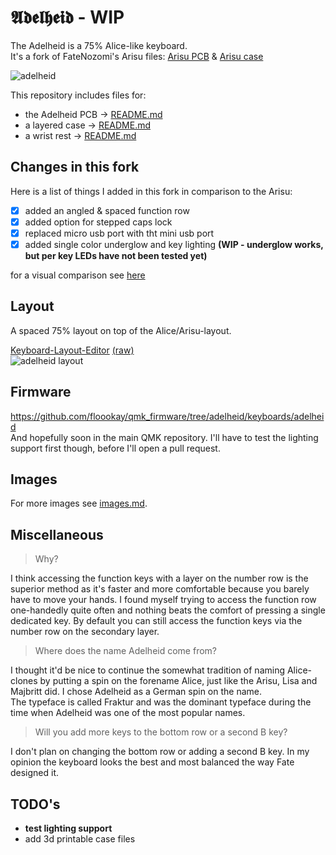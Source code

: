 # 𝕬𝖉𝖊𝖑𝖍𝖊𝖎𝖉 - WIP

The Adelheid is a 75% Alice-like keyboard.  
It's a fork of FateNozomi's Arisu files: [Arisu PCB](https://github.com/FateNozomi/arisu-pcb) &amp; [Arisu case](https://github.com/FateNozomi/arisu-case)

![adelheid](https://gist.githubusercontent.com/floookay/7bf6511a8d84804d32de4d7bbe3bd0fb/raw/559336bcb5f8c04bbea9ad8aab7397812ab72859/adelheid.jpg)
<!-- ![adelheid side](https://gist.githubusercontent.com/floookay/7bf6511a8d84804d32de4d7bbe3bd0fb/raw/4545813142abf2e65902b7caca10f7a3b39ebaed/side_shadow.jpg) -->

This repository includes files for:

- the Adelheid PCB &rarr; [README.md](./pcb/README.md)
- a layered case &rarr; [README.md](./case/README.md)
- a wrist rest &rarr; [README.md](./wrist-rest/README.md)

## Changes in this fork

Here is a list of things I added in this fork in comparison to the Arisu:

- [x] added an angled &amp; spaced function row
- [x] added option for stepped caps lock
- [x] replaced micro usb port with tht mini usb port
- [x] added single color underglow and key lighting **(WIP - underglow works, but per key LEDs have not been tested yet)**

for a visual comparison see [here](./IMAGES.md#arisu-comparison)

## Layout

A spaced 75% layout on top of the Alice/Arisu-layout.

[Keyboard-Layout-Editor](http://www.keyboard-layout-editor.com/#/gists/4262535adb5ac81a913edbebc4de8226) [(raw)](https://gist.github.com/floookay/4262535adb5ac81a913edbebc4de8226)  
![adelheid layout](https://gist.githubusercontent.com/floookay/7bf6511a8d84804d32de4d7bbe3bd0fb/raw/4545813142abf2e65902b7caca10f7a3b39ebaed/layout.png)  
<!-- ![adelheid top view](https://gist.githubusercontent.com/floookay/7bf6511a8d84804d32de4d7bbe3bd0fb/raw/4545813142abf2e65902b7caca10f7a3b39ebaed/top_view.jpg) -->

## Firmware

<https://github.com/floookay/qmk_firmware/tree/adelheid/keyboards/adelheid>  
And hopefully soon in the main QMK repository. I'll have to test the lighting support first though, before I'll open a pull request.

## Images

For more images see [images.md](./IMAGES.md).

## Miscellaneous

> Why?

I think accessing the function keys with a layer on the number row is the superior method as it's faster and more comfortable because you barely have to move your hands. I found myself trying to access the function row one-handedly quite often and nothing beats the comfort of pressing a single dedicated key. By default you can still access the function keys via the number row on the secondary layer.

> Where does the name Adelheid come from?

I thought it'd be nice to continue the somewhat tradition of naming Alice-clones by putting a spin on the forename Alice, just like the Arisu, Lisa and Majbritt did. I chose Adelheid as a German spin on the name.  
The typeface is called Fraktur and was the dominant typeface during the time when Adelheid was one of the most popular names.

> Will you add more keys to the bottom row or a second B key?

I don't plan on changing the bottom row or adding a second B key. In my opinion the keyboard looks the best and most balanced the way Fate designed it.

## TODO's

- **test lighting support**
- add 3d printable case files
